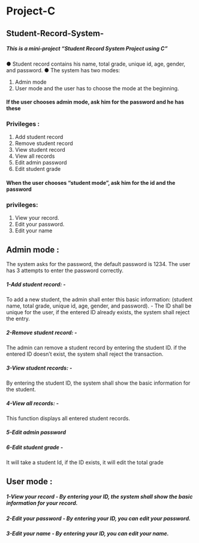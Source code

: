 # Project-C
## Student-Record-System-


##### This is a mini-project “Student Record System Project using C” 
● Student record contains his name, total grade, unique id, age, gender, and password. 
● The system has two modes: 
1. Admin mode 
2. User mode 
and the user has to choose the mode at the beginning. 
#### If the user chooses admin mode, ask him for the password and he has these 
### Privileges : 
1. Add student record 
2. Remove student record 
3. View student record 
4. View all records 
5. Edit admin password 
6. Edit student grade 
#### When the user chooses “student mode”, ask him for the id and the password
### privileges: 
1. View your record. 
2. Edit your password. 
3. Edit your name 
## Admin mode :  
The system asks for the password, the default password is 1234. The user has 3 attempts 
to enter the password correctly. 
##### 1-Add student record: -
To add a new student, the admin shall enter this basic information: (student name, 
total grade, unique id, age, gender, and password). - The ID shall be unique for the user, if the entered ID already exists, the system shall 
reject the entry. 
##### 2-Remove student record: -
The admin can remove a student record by entering the student ID. if the entered ID 
doesn’t exist, the system shall reject the transaction. 
##### 3-View student records: -
By entering the student ID, the system shall show the basic information for the 
student. 
##### 4-View all records: - 
This function displays all entered student records. 
##### 5-Edit admin password 
##### 6-Edit student grade - 
It will take a student Id, if the ID exists, it will edit the total grade 

## User mode : 
##### 1-View your record - By entering your ID, the system shall show the basic information for your record. 
##### 2-Edit your password - By entering your ID, you can edit your password. 
##### 3-Edit your name - By entering your ID, you can edit your name. 


